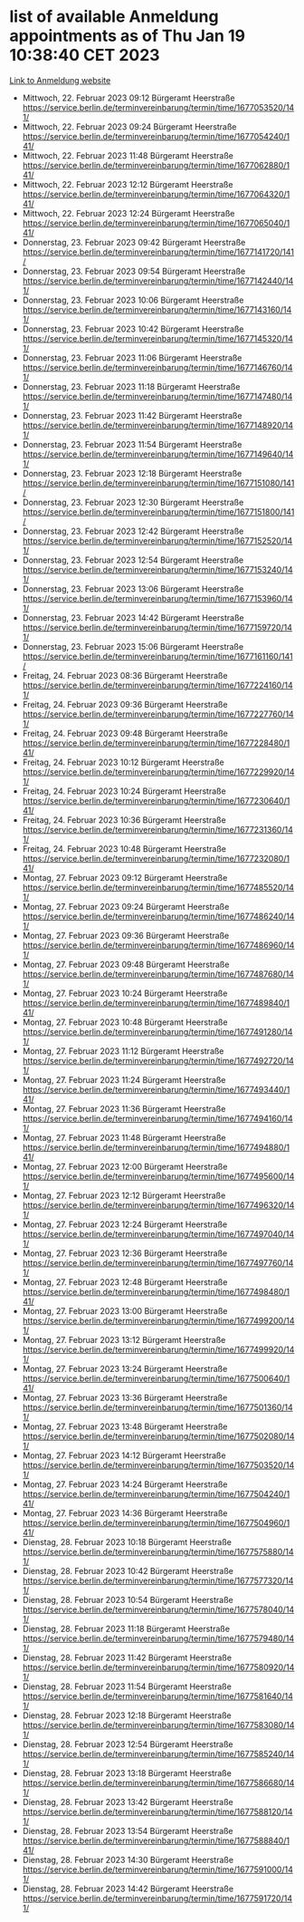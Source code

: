 # list of available Anmeldung appointments as of Thu Jan 19 10:38:40 CET 2023
[Link to Anmeldung website](https://service.berlin.de/terminvereinbarung/termin/tag.php?termin=0&anliegen[]=120686&dienstleisterlist=122210,122217,327316,122219,327312,122227,327314,122231,327346,122243,327348,122252,329742,122260,329745,122262,329748,122254,329751,122271,327278,122273,327274,122277,327276,330436,122280,327294,122282,327290,122284,327292,327539,122291,327270,122285,327266,122286,327264,122296,327268,150230,329760,122301,327282,122297,327286,122294,327284,122312,329763,122314,329775,122304,327330,122311,327334,122309,327332,122281,327352,122279,329772,122276,327324,122274,327326,122267,329766,122246,327318,122251,327320,122257,327322,122208,327298,122226,327300,121362,121364&herkunft=http%3A%2F%2Fservice.berlin.de%2Fdienstleistung%2F120686%2F)
- Mittwoch, 22. Februar 2023 09:12 Bürgeramt Heerstraße https://service.berlin.de/terminvereinbarung/termin/time/1677053520/141/
- Mittwoch, 22. Februar 2023 09:24 Bürgeramt Heerstraße https://service.berlin.de/terminvereinbarung/termin/time/1677054240/141/
- Mittwoch, 22. Februar 2023 11:48 Bürgeramt Heerstraße https://service.berlin.de/terminvereinbarung/termin/time/1677062880/141/
- Mittwoch, 22. Februar 2023 12:12 Bürgeramt Heerstraße https://service.berlin.de/terminvereinbarung/termin/time/1677064320/141/
- Mittwoch, 22. Februar 2023 12:24 Bürgeramt Heerstraße https://service.berlin.de/terminvereinbarung/termin/time/1677065040/141/
- Donnerstag, 23. Februar 2023 09:42 Bürgeramt Heerstraße https://service.berlin.de/terminvereinbarung/termin/time/1677141720/141/
- Donnerstag, 23. Februar 2023 09:54 Bürgeramt Heerstraße https://service.berlin.de/terminvereinbarung/termin/time/1677142440/141/
- Donnerstag, 23. Februar 2023 10:06 Bürgeramt Heerstraße https://service.berlin.de/terminvereinbarung/termin/time/1677143160/141/
- Donnerstag, 23. Februar 2023 10:42 Bürgeramt Heerstraße https://service.berlin.de/terminvereinbarung/termin/time/1677145320/141/
- Donnerstag, 23. Februar 2023 11:06 Bürgeramt Heerstraße https://service.berlin.de/terminvereinbarung/termin/time/1677146760/141/
- Donnerstag, 23. Februar 2023 11:18 Bürgeramt Heerstraße https://service.berlin.de/terminvereinbarung/termin/time/1677147480/141/
- Donnerstag, 23. Februar 2023 11:42 Bürgeramt Heerstraße https://service.berlin.de/terminvereinbarung/termin/time/1677148920/141/
- Donnerstag, 23. Februar 2023 11:54 Bürgeramt Heerstraße https://service.berlin.de/terminvereinbarung/termin/time/1677149640/141/
- Donnerstag, 23. Februar 2023 12:18 Bürgeramt Heerstraße https://service.berlin.de/terminvereinbarung/termin/time/1677151080/141/
- Donnerstag, 23. Februar 2023 12:30 Bürgeramt Heerstraße https://service.berlin.de/terminvereinbarung/termin/time/1677151800/141/
- Donnerstag, 23. Februar 2023 12:42 Bürgeramt Heerstraße https://service.berlin.de/terminvereinbarung/termin/time/1677152520/141/
- Donnerstag, 23. Februar 2023 12:54 Bürgeramt Heerstraße https://service.berlin.de/terminvereinbarung/termin/time/1677153240/141/
- Donnerstag, 23. Februar 2023 13:06 Bürgeramt Heerstraße https://service.berlin.de/terminvereinbarung/termin/time/1677153960/141/
- Donnerstag, 23. Februar 2023 14:42 Bürgeramt Heerstraße https://service.berlin.de/terminvereinbarung/termin/time/1677159720/141/
- Donnerstag, 23. Februar 2023 15:06 Bürgeramt Heerstraße https://service.berlin.de/terminvereinbarung/termin/time/1677161160/141/
- Freitag, 24. Februar 2023 08:36 Bürgeramt Heerstraße https://service.berlin.de/terminvereinbarung/termin/time/1677224160/141/
- Freitag, 24. Februar 2023 09:36 Bürgeramt Heerstraße https://service.berlin.de/terminvereinbarung/termin/time/1677227760/141/
- Freitag, 24. Februar 2023 09:48 Bürgeramt Heerstraße https://service.berlin.de/terminvereinbarung/termin/time/1677228480/141/
- Freitag, 24. Februar 2023 10:12 Bürgeramt Heerstraße https://service.berlin.de/terminvereinbarung/termin/time/1677229920/141/
- Freitag, 24. Februar 2023 10:24 Bürgeramt Heerstraße https://service.berlin.de/terminvereinbarung/termin/time/1677230640/141/
- Freitag, 24. Februar 2023 10:36 Bürgeramt Heerstraße https://service.berlin.de/terminvereinbarung/termin/time/1677231360/141/
- Freitag, 24. Februar 2023 10:48 Bürgeramt Heerstraße https://service.berlin.de/terminvereinbarung/termin/time/1677232080/141/
- Montag, 27. Februar 2023 09:12 Bürgeramt Heerstraße https://service.berlin.de/terminvereinbarung/termin/time/1677485520/141/
- Montag, 27. Februar 2023 09:24 Bürgeramt Heerstraße https://service.berlin.de/terminvereinbarung/termin/time/1677486240/141/
- Montag, 27. Februar 2023 09:36 Bürgeramt Heerstraße https://service.berlin.de/terminvereinbarung/termin/time/1677486960/141/
- Montag, 27. Februar 2023 09:48 Bürgeramt Heerstraße https://service.berlin.de/terminvereinbarung/termin/time/1677487680/141/
- Montag, 27. Februar 2023 10:24 Bürgeramt Heerstraße https://service.berlin.de/terminvereinbarung/termin/time/1677489840/141/
- Montag, 27. Februar 2023 10:48 Bürgeramt Heerstraße https://service.berlin.de/terminvereinbarung/termin/time/1677491280/141/
- Montag, 27. Februar 2023 11:12 Bürgeramt Heerstraße https://service.berlin.de/terminvereinbarung/termin/time/1677492720/141/
- Montag, 27. Februar 2023 11:24 Bürgeramt Heerstraße https://service.berlin.de/terminvereinbarung/termin/time/1677493440/141/
- Montag, 27. Februar 2023 11:36 Bürgeramt Heerstraße https://service.berlin.de/terminvereinbarung/termin/time/1677494160/141/
- Montag, 27. Februar 2023 11:48 Bürgeramt Heerstraße https://service.berlin.de/terminvereinbarung/termin/time/1677494880/141/
- Montag, 27. Februar 2023 12:00 Bürgeramt Heerstraße https://service.berlin.de/terminvereinbarung/termin/time/1677495600/141/
- Montag, 27. Februar 2023 12:12 Bürgeramt Heerstraße https://service.berlin.de/terminvereinbarung/termin/time/1677496320/141/
- Montag, 27. Februar 2023 12:24 Bürgeramt Heerstraße https://service.berlin.de/terminvereinbarung/termin/time/1677497040/141/
- Montag, 27. Februar 2023 12:36 Bürgeramt Heerstraße https://service.berlin.de/terminvereinbarung/termin/time/1677497760/141/
- Montag, 27. Februar 2023 12:48 Bürgeramt Heerstraße https://service.berlin.de/terminvereinbarung/termin/time/1677498480/141/
- Montag, 27. Februar 2023 13:00 Bürgeramt Heerstraße https://service.berlin.de/terminvereinbarung/termin/time/1677499200/141/
- Montag, 27. Februar 2023 13:12 Bürgeramt Heerstraße https://service.berlin.de/terminvereinbarung/termin/time/1677499920/141/
- Montag, 27. Februar 2023 13:24 Bürgeramt Heerstraße https://service.berlin.de/terminvereinbarung/termin/time/1677500640/141/
- Montag, 27. Februar 2023 13:36 Bürgeramt Heerstraße https://service.berlin.de/terminvereinbarung/termin/time/1677501360/141/
- Montag, 27. Februar 2023 13:48 Bürgeramt Heerstraße https://service.berlin.de/terminvereinbarung/termin/time/1677502080/141/
- Montag, 27. Februar 2023 14:12 Bürgeramt Heerstraße https://service.berlin.de/terminvereinbarung/termin/time/1677503520/141/
- Montag, 27. Februar 2023 14:24 Bürgeramt Heerstraße https://service.berlin.de/terminvereinbarung/termin/time/1677504240/141/
- Montag, 27. Februar 2023 14:36 Bürgeramt Heerstraße https://service.berlin.de/terminvereinbarung/termin/time/1677504960/141/
- Dienstag, 28. Februar 2023 10:18 Bürgeramt Heerstraße https://service.berlin.de/terminvereinbarung/termin/time/1677575880/141/
- Dienstag, 28. Februar 2023 10:42 Bürgeramt Heerstraße https://service.berlin.de/terminvereinbarung/termin/time/1677577320/141/
- Dienstag, 28. Februar 2023 10:54 Bürgeramt Heerstraße https://service.berlin.de/terminvereinbarung/termin/time/1677578040/141/
- Dienstag, 28. Februar 2023 11:18 Bürgeramt Heerstraße https://service.berlin.de/terminvereinbarung/termin/time/1677579480/141/
- Dienstag, 28. Februar 2023 11:42 Bürgeramt Heerstraße https://service.berlin.de/terminvereinbarung/termin/time/1677580920/141/
- Dienstag, 28. Februar 2023 11:54 Bürgeramt Heerstraße https://service.berlin.de/terminvereinbarung/termin/time/1677581640/141/
- Dienstag, 28. Februar 2023 12:18 Bürgeramt Heerstraße https://service.berlin.de/terminvereinbarung/termin/time/1677583080/141/
- Dienstag, 28. Februar 2023 12:54 Bürgeramt Heerstraße https://service.berlin.de/terminvereinbarung/termin/time/1677585240/141/
- Dienstag, 28. Februar 2023 13:18 Bürgeramt Heerstraße https://service.berlin.de/terminvereinbarung/termin/time/1677586680/141/
- Dienstag, 28. Februar 2023 13:42 Bürgeramt Heerstraße https://service.berlin.de/terminvereinbarung/termin/time/1677588120/141/
- Dienstag, 28. Februar 2023 13:54 Bürgeramt Heerstraße https://service.berlin.de/terminvereinbarung/termin/time/1677588840/141/
- Dienstag, 28. Februar 2023 14:30 Bürgeramt Heerstraße https://service.berlin.de/terminvereinbarung/termin/time/1677591000/141/
- Dienstag, 28. Februar 2023 14:42 Bürgeramt Heerstraße https://service.berlin.de/terminvereinbarung/termin/time/1677591720/141/
